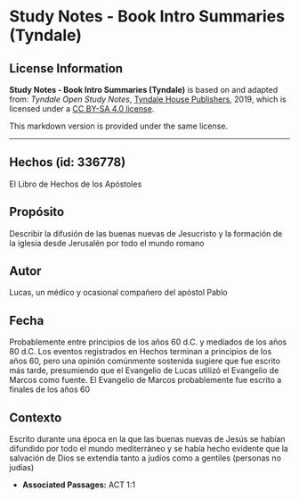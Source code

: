 # Study Notes - Book Intro Summaries (Tyndale)

## License Information

**Study Notes - Book Intro Summaries (Tyndale)** is based on and adapted from: _Tyndale Open Study Notes_, [Tyndale House Publishers](https://tyndaleopenresources.com/), 2019, which is licensed under a [CC BY-SA 4.0 license](https://creativecommons.org/licenses/by-sa/4.0/legalcode.en).

This markdown version is provided under the same license.



--------------------------------

## Hechos (id: 336778)

El Libro de Hechos de los Apóstoles 

Propósito
---------

Describir la difusión de las buenas nuevas de Jesucristo y la formación de la iglesia desde Jerusalén por todo el mundo romano

Autor
-----

Lucas, un médico y ocasional compañero del apóstol Pablo

Fecha
-----

Probablemente entre principios de los años 60 d.C. y mediados de los años 80 d.C. Los eventos registrados en Hechos terminan a principios de los años 60, pero una opinión comúnmente sostenida sugiere que fue escrito más tarde, presumiendo que el Evangelio de Lucas utilizó el Evangelio de Marcos como fuente. El Evangelio de Marcos probablemente fue escrito a finales de los años 60

Contexto
--------

Escrito durante una época en la que las buenas nuevas de Jesús se habían difundido por todo el mundo mediterráneo y se había hecho evidente que la salvación de Dios se extendía tanto a judíos como a gentiles (personas no judías)

* **Associated Passages:** ACT 1:1

